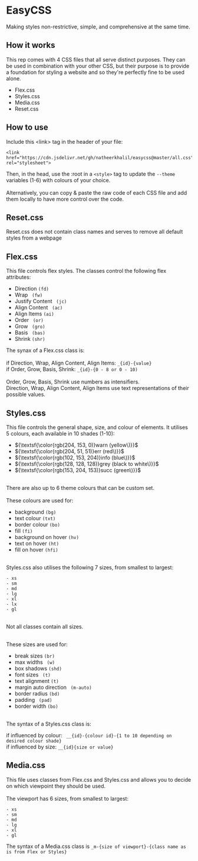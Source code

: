 # EasyCSS
Making styles non-restrictive, simple, and comprehensive at the same time.

## How it works
This rep comes with 4 CSS files that all serve distinct purposes. They can be used in combination with your other CSS, but their purpose is to provide a foundation for styling a website and so they're perfectly fine to be used alone. <br>
- Flex.css
- Styles.css
- Media.css
- Reset.css

## How to use
Include this &lt;link&gt; tag in the header of your file:
```
<link href="https://cdn.jsdelivr.net/gh/natheerkhalil/easycss@master/all.css" rel="stylesheet">
```
Then, in the head, use the :root in a ``` <style> ``` tag to update the ``` --theme ``` variables (1-6) with colours of your choice. <br><br>
Alternatively, you can copy & paste the raw code of each CSS file and add them locally to have more control over the code.

## Reset.css
Reset.css does not contain class names and serves to remove all default styles from a webpage

## Flex.css
This file controls flex styles. The classes control the following flex attributes:

- Direction  ``` (fd) ``` 
- Wrap ```  (fw) ``` 
- Justify Content ```  (jc) ``` 
- Align Content ```  (ac) ``` 
- Align Items  ``` (ai) ``` 
- Order ```  (or) ``` 
- Grow ```  (gro) ``` 
- Basis ```  (bas) ``` 
- Shrink  ``` (shr) ``` 

The synax of a Flex.css class is: <br><br>
if Direction, Wrap, Align Content, Align Items: ``` _{id}-{value} ``` <br>
if Order, Grow, Basis, Shrink: ``` _{id}-{0 - 8 or 0 - 10) ``` <br> <br>
Order, Grow, Basis, Shrink use numbers as intensifiers. <br> Direction, Wrap, Align Content, Align Items use text representations of their possible values.

## Styles.css
This file controls the general shape, size, and colour of elements. It utilises 5 colours, each available in 10 shades (1-10):<br>
- ${\textsf{\color{rgb(204, 153, 0)}warn (yellow\)}}$
- ${\textsf{\color{rgb(204, 51, 51)}err (red\)}}$
- ${\textsf{\color{rgb(102, 153, 204)}info (blue\)}}$
- ${\textsf{\color{rgb(128, 128, 128)}grey (black to white\)}}$
- ${\textsf{\color{rgb(153, 204, 153)}succ (green\)}}$
<br>
There are also up to 6 theme colours that can be custom set. <br><br>
These colours are used for: <br>

- background ``` (bg) ```
- text colour ``` (txt) ```
- border colour ``` (bo) ```
- fill ``` (fi) ```
- background on hover ``` (hv) ```
- text on hover ``` (ht) ```
- fill on hover ``` (hfi) ```

  
<br>
Styles.css also utilises the following 7 sizes, from smallest to largest:

```
- xs
- sm
- md
- lg
- xl
- lx
- gl
```

<br> 
Not all classes contain all sizes. <br><br>

These sizes are used for: <br>

- break sizes ``` (br) ``` 
- max widths ```  (w) ``` 
- box shadows  ``` (shd) ``` 
- font sizes ```  (t) ``` 
- text alignment  ``` (t) ``` 
- margin auto direction ```  (m-auto) ``` 
- border radius  ``` (bd) ``` 
- padding ```  (pad) ``` 
- border width  ``` (bo) ``` 
<br>
The syntax of a Styles.css class is: <br>

if influenced by colour: ```  __{id}-{colour id}-{1 to 10 depending on desired colour shade} ```  <br>
if influenced by size:  ``` __{id}{size or value} ``` 

## Media.css
This file uses classes from Flex.css and Styles.css and allows you to decide on which viewpoint they should be used. <br><br>
The viewport has 6 sizes, from smallest to largest:

 ``` 
- xs
- sm
- md
- lg
- xl
- gl
 ``` 

The syntax of a Media.css class is  ``` _m-{size of viewport}-{class name as is from Flex or Styles} ``` 
